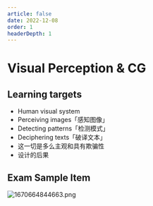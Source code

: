 ```yaml
---
article: false
date: 2022-12-08
order: 1
headerDepth: 1
---
```


# Visual Perception & CG

## Learning targets

- Human visual system
- Perceiving images「感知图像」
- Detecting patterns「检测模式」
- Deciphering texts「破译文本」
- 这一切是多么主观和具有欺骗性
- 设计的后果

## Exam Sample Item

![1670664844663.png](https://pic.hanjiaming.com.cn/2022/12/10/426f7bc049dcf.png)
